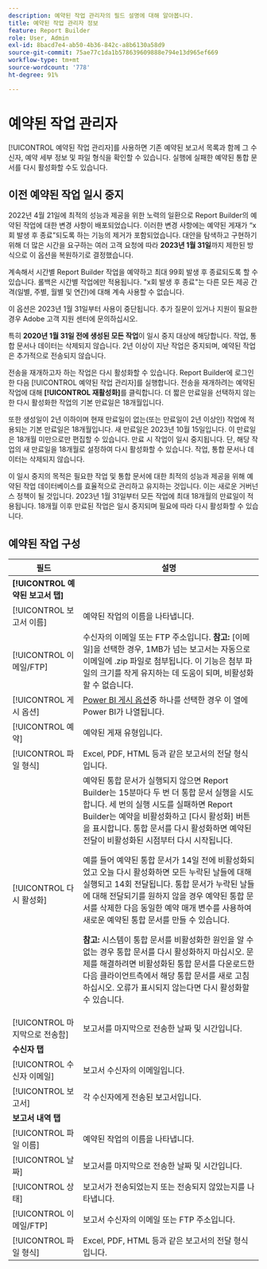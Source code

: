 ```yaml
---
description: 예약된 작업 관리자의 필드 설명에 대해 알아봅니다.
title: 예약된 작업 관리자 정보
feature: Report Builder
role: User, Admin
exl-id: 8bacd7e4-ab50-4b36-842c-a8b6130a58d9
source-git-commit: 75ae77c1da1b578639609888e794e13d965ef669
workflow-type: tm+mt
source-wordcount: '778'
ht-degree: 91%

---
```


# 예약된 작업 관리자

[!UICONTROL 예약된 작업 관리자]를 사용하면 기존 예약된 보고서 목록과 함께 그 수신자, 예약 세부 정보 및 파일 형식을 확인할 수 있습니다. 실행에 실패한 예약된 통합 문서를 다시 활성화할 수도 있습니다.

## 이전 예약된 작업 일시 중지

2022년 4월 21일에 최적의 성능과 제공을 위한 노력의 일환으로 Report Builder의 예약된 작업에 대한 변경 사항이 배포되었습니다. 이러한 변경 사항에는 예약된 게재가 “x회 발생 후 종료”되도록 하는 기능의 제거가 포함되었습니다. 대안을 탐색하고 구현하기 위해 더 많은 시간을 요구하는 여러 고객 요청에 따라 **2023년 1월 31일**&#x200B;까지 제한된 방식으로 이 옵션을 복원하기로 결정했습니다.

계속해서 시간별 Report Builder 작업을 예약하고 최대 99회 발생 후 종료되도록 할 수 있습니다. 롤백은 시간별 작업에만 적용됩니다. &quot;x회 발생 후 종료&quot;는 다른 모든 제공 간격(일별, 주별, 월별 및 연간)에 대해 계속 사용할 수 없습니다.

이 옵션은 2023년 1월 31일부터 사용이 중단됩니다.
추가 질문이 있거나 지원이 필요한 경우 Adobe 고객 지원 센터에 문의하십시오.

특히 **2020년 1월 31일 전에 생성된 모든 작업**&#x200B;이 일시 중지 대상에 해당합니다. 작업, 통합 문서나 데이터는 삭제되지 않습니다. 2년 이상이 지난 작업은 중지되며, 예약된 작업은 추가적으로 전송되지 않습니다.

전송을 재개하고자 하는 작업은 다시 활성화할 수 있습니다. Report Builder에 로그인한 다음 [!UICONTROL 예약된 작업 관리자]를 실행합니다. 전송을 재개하려는 예약된 작업에 대해 **[!UICONTROL 재활성화]**&#x200B;를 클릭합니다. 더 짧은 만료일을 선택하지 않는 한 다시 활성화한 작업의 기본 만료일은 18개월입니다.

또한 생성일이 2년 이하이며 현재 만료일이 없는(또는 만료일이 2년 이상인) 작업에 적용되는 기본 만료일은 18개월입니다. 새 만료일은 2023년 10월 15일입니다. 이 만료일은 18개월 미만으로만 편집할 수 있습니다. 만료 시 작업이 일시 중지됩니다. 단, 해당 작업의 새 만료일을 18개월로 설정하여 다시 활성화할 수 있습니다. 작업, 통합 문서나 데이터는 삭제되지 않습니다.

이 일시 중지의 목적은 필요한 작업 및 통합 문서에 대한 최적의 성능과 제공을 위해 예약된 작업 데이터베이스를 효율적으로 관리하고 유지하는 것입니다. 이는 새로운 거버넌스 정책이 될 것입니다. 2023년 1월 31일부터 모든 작업에 최대 18개월의 만료일이 적용됩니다. 18개월 이후 만료된 작업은 일시 중지되며 필요에 따라 다시 활성화할 수 있습니다.

## 예약된 작업 구성

| 필드 | 설명 |
| --- | --- |
| **[!UICONTROL 예약된 보고서 탭]** | |
| [!UICONTROL 보고서 이름] | 예약된 작업의 이름을 나타냅니다. |
| [!UICONTROL 이메일/FTP] | 수신자의 이메일 또는 FTP 주소입니다. **참고:** [이메일]을 선택한 경우, 1MB가 넘는 보고서는 자동으로 이메일에 .zip 파일로 첨부됩니다. 이 기능은 첨부 파일의 크기를 작게 유지하는 데 도움이 되며, 비활성화할 수 없습니다. |
| [!UICONTROL 게시 옵션] | [Power BI 게시 옵션](https://experienceleague.adobe.com/docs/analytics/analyze/report-builder/publish-powerbi/power-bi.html?lang=ko-KR)중 하나를 선택한 경우 이 열에 Power BI가 나열됩니다. |
| [!UICONTROL 예약] | 예약된 게재 유형입니다. |
| [!UICONTROL 파일 형식] | Excel, PDF, HTML 등과 같은 보고서의 전달 형식입니다. |
| [!UICONTROL 다시 활성화] | 예약된 통합 문서가 실행되지 않으면 Report Builder는 15분마다 두 번 더 통합 문서 실행을 시도합니다. 세 번의 실행 시도를 실패하면 Report Builder는 예약을 비활성화하고 [다시 활성화] 버튼을 표시합니다. 통합 문서를 다시 활성화하면 예약된 전달이 비활성화된 시점부터 다시 시작됩니다.<p>예를 들어 예약된 통합 문서가 14일 전에 비활성화되었고 오늘 다시 활성화하면 모든 누락된 날들에 대해 실행되고 14회 전달됩니다. 통합 문서가 누락된 날들에 대해 전달되기를 원하지 않을 경우 예약된 통합 문서를 삭제한 다음 동일한 예약 매개 변수를 사용하여 새로운 예약된 통합 문서를 만들 수 있습니다.<p>**참고:** 시스템이 통합 문서를 비활성화한 원인을 알 수 없는 경우 통합 문서를 다시 활성화하지 마십시오. 문제를 해결하려면 비활성화된 통합 문서를 다운로드한 다음 클라이언트측에서 해당 통합 문서를 새로 고침하십시오. 오류가 표시되지 않는다면 다시 활성화할 수 있습니다. |
| [!UICONTROL 마지막으로 전송함] | 보고서를 마지막으로 전송한 날짜 및 시간입니다. |
| **수신자 탭** | |
| [!UICONTROL 수신자 이메일] | 보고서 수신자의 이메일입니다. |
| [!UICONTROL 보고서] | 각 수신자에게 전송된 보고서입니다. |
| **보고서 내역 탭** | |
| [!UICONTROL 파일 이름] | 예약된 작업의 이름을 나타냅니다. |
| [!UICONTROL 날짜] | 보고서를 마지막으로 전송한 날짜 및 시간입니다. |
| [!UICONTROL 상태] | 보고서가 전송되었는지 또는 전송되지 않았는지를 나타냅니다. |
| [!UICONTROL 이메일/FTP] | 보고서 수신자의 이메일 또는 FTP 주소입니다. |
| [!UICONTROL 파일 형식] | Excel, PDF, HTML 등과 같은 보고서의 전달 형식입니다. |
